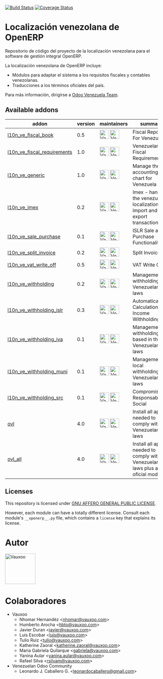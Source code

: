 [![Build Status](https://travis-ci.org/odoo-venezuela/odoo-venezuela.svg?branch=7.0)](https://travis-ci.org/odoo-venezuela/odoo-venezuela)
[![Coverage Status](https://coveralls.io/repos/odoo-venezuela/odoo-venezuela/badge.svg?branch=7.0&service=github)](https://coveralls.io/github/odoo-venezuela/odoo-venezuela?branch=7.0)

Localización venezolana de OpenERP
==================================

Repositorio de código del proyecto de la localización venezolana para el software
de gestión integral OpenERP.

La localización venezolana de OpenERP incluye:

* Módulos para adaptar el sistema a los requisitos fiscales y contables
  venezolanas.
* Traducciones a los términos oficiales del país.

Para más información, dirigirse a [Odoo Venezuela Team](https://github.com/odoo-venezuela/odoo-venezuela).

<!-- prettier-ignore-start -->

[//]: # (addons)

Available addons
----------------

addon | version | maintainers | summary
---   | ---     | ---         | ---
[l10n_ve_fiscal_book](l10n_ve_fiscal_book/) | 0.5 | <a href="https://github.com/Vauxoo" title="Vauxoo"><img src="https://avatars.githubusercontent.com/u/5997834?s=200&v=4" alt="Vauxoo" width="30px" height="30px"></a> <a href="https://github.com/odoo-venezuela" title="Venezuelan Odoo Community"><img src="https://avatars.githubusercontent.com/u/7596129?s=200&v=4" alt="Venezuelan Odoo Community" width="30px" height="30px"></a> | Fiscal Report For Venezuela
[l10n_ve_fiscal_requirements](l10n_ve_fiscal_requirements/) | 1.0 | <a href="https://github.com/Vauxoo" title="Vauxoo"><img src="https://avatars.githubusercontent.com/u/5997834?s=200&v=4" alt="Vauxoo" width="30px" height="30px"></a> <a href="https://github.com/odoo-venezuela" title="Venezuelan Odoo Community"><img src="https://avatars.githubusercontent.com/u/7596129?s=200&v=4" alt="Venezuelan Odoo Community" width="30px" height="30px"></a> | Venezuelan Fiscal Requirements
[l10n_ve_generic](l10n_ve_generic/) | 1.0 | <a href="https://github.com/Vauxoo" title="Vauxoo"><img src="https://avatars.githubusercontent.com/u/5997834?s=200&v=4" alt="Vauxoo" width="30px" height="30px"></a> <a href="https://github.com/odoo-venezuela" title="Venezuelan Odoo Community"><img src="https://avatars.githubusercontent.com/u/7596129?s=200&v=4" alt="Venezuelan Odoo Community" width="30px" height="30px"></a> | Manage the accounting chart for Venezuela
[l10n_ve_imex](l10n_ve_imex/) | 0.2 | <a href="https://github.com/Vauxoo" title="Vauxoo"><img src="https://avatars.githubusercontent.com/u/5997834?s=200&v=4" alt="Vauxoo" width="30px" height="30px"></a> <a href="https://github.com/odoo-venezuela" title="Venezuelan Odoo Community"><img src="https://avatars.githubusercontent.com/u/7596129?s=200&v=4" alt="Venezuelan Odoo Community" width="30px" height="30px"></a> | Imex - handles the venezuela localization import and export transactions.
[l10n_ve_sale_purchase](l10n_ve_sale_purchase/) | 0.1 | <a href="https://github.com/Vauxoo" title="Vauxoo"><img src="https://avatars.githubusercontent.com/u/5997834?s=200&v=4" alt="Vauxoo" width="30px" height="30px"></a> <a href="https://github.com/odoo-venezuela" title="Venezuelan Odoo Community"><img src="https://avatars.githubusercontent.com/u/7596129?s=200&v=4" alt="Venezuelan Odoo Community" width="30px" height="30px"></a> | ISLR Sale and Purchase Functionalities
[l10n_ve_split_invoice](l10n_ve_split_invoice/) | 0.2 | <a href="https://github.com/Vauxoo" title="Vauxoo"><img src="https://avatars.githubusercontent.com/u/5997834?s=200&v=4" alt="Vauxoo" width="30px" height="30px"></a> <a href="https://github.com/odoo-venezuela" title="Venezuelan Odoo Community"><img src="https://avatars.githubusercontent.com/u/7596129?s=200&v=4" alt="Venezuelan Odoo Community" width="30px" height="30px"></a> | Split Invoices
[l10n_ve_vat_write_off](l10n_ve_vat_write_off/) | 0.5 | <a href="https://github.com/Vauxoo" title="Vauxoo"><img src="https://avatars.githubusercontent.com/u/5997834?s=200&v=4" alt="Vauxoo" width="30px" height="30px"></a> <a href="https://github.com/odoo-venezuela" title="Venezuelan Odoo Community"><img src="https://avatars.githubusercontent.com/u/7596129?s=200&v=4" alt="Venezuelan Odoo Community" width="30px" height="30px"></a> | VAT Write Off
[l10n_ve_withholding](l10n_ve_withholding/) | 0.2 | <a href="https://github.com/Vauxoo" title="Vauxoo"><img src="https://avatars.githubusercontent.com/u/5997834?s=200&v=4" alt="Vauxoo" width="30px" height="30px"></a> <a href="https://github.com/odoo-venezuela" title="Venezuelan Odoo Community"><img src="https://avatars.githubusercontent.com/u/7596129?s=200&v=4" alt="Venezuelan Odoo Community" width="30px" height="30px"></a> | Management withholdings Venezuelan laws
[l10n_ve_withholding_islr](l10n_ve_withholding_islr/) | 0.3 | <a href="https://github.com/Vauxoo" title="Vauxoo"><img src="https://avatars.githubusercontent.com/u/5997834?s=200&v=4" alt="Vauxoo" width="30px" height="30px"></a> <a href="https://github.com/odoo-venezuela" title="Venezuelan Odoo Community"><img src="https://avatars.githubusercontent.com/u/7596129?s=200&v=4" alt="Venezuelan Odoo Community" width="30px" height="30px"></a> | Automatically Calculation Income Withholding
[l10n_ve_withholding_iva](l10n_ve_withholding_iva/) | 0.1 | <a href="https://github.com/Vauxoo" title="Vauxoo"><img src="https://avatars.githubusercontent.com/u/5997834?s=200&v=4" alt="Vauxoo" width="30px" height="30px"></a> <a href="https://github.com/odoo-venezuela" title="Venezuelan Odoo Community"><img src="https://avatars.githubusercontent.com/u/7596129?s=200&v=4" alt="Venezuelan Odoo Community" width="30px" height="30px"></a> | Management withholding vat based in the Venezuelan tax laws
[l10n_ve_withholding_muni](l10n_ve_withholding_muni/) | 0.1 | <a href="https://github.com/Vauxoo" title="Vauxoo"><img src="https://avatars.githubusercontent.com/u/5997834?s=200&v=4" alt="Vauxoo" width="30px" height="30px"></a> <a href="https://github.com/odoo-venezuela" title="Venezuelan Odoo Community"><img src="https://avatars.githubusercontent.com/u/7596129?s=200&v=4" alt="Venezuelan Odoo Community" width="30px" height="30px"></a> | Management local withholding for Venezuelan tax laws
[l10n_ve_withholding_src](l10n_ve_withholding_src/) | 0.1 | <a href="https://github.com/Vauxoo" title="Vauxoo"><img src="https://avatars.githubusercontent.com/u/5997834?s=200&v=4" alt="Vauxoo" width="30px" height="30px"></a> <a href="https://github.com/odoo-venezuela" title="Venezuelan Odoo Community"><img src="https://avatars.githubusercontent.com/u/7596129?s=200&v=4" alt="Venezuelan Odoo Community" width="30px" height="30px"></a> | Compromiso de Responsabilidad Social
[ovl](ovl/) | 4.0 | <a href="https://github.com/Vauxoo" title="Vauxoo"><img src="https://avatars.githubusercontent.com/u/5997834?s=200&v=4" alt="Vauxoo" width="30px" height="30px"></a> <a href="https://github.com/odoo-venezuela" title="Venezuelan Odoo Community"><img src="https://avatars.githubusercontent.com/u/7596129?s=200&v=4" alt="Venezuelan Odoo Community" width="30px" height="30px"></a> | Install all apps needed to comply with Venezuelan laws
[ovl_all](ovl_all/) | 4.0 | <a href="https://github.com/Vauxoo" title="Vauxoo"><img src="https://avatars.githubusercontent.com/u/5997834?s=200&v=4" alt="Vauxoo" width="30px" height="30px"></a> <a href="https://github.com/odoo-venezuela" title="Venezuelan Odoo Community"><img src="https://avatars.githubusercontent.com/u/7596129?s=200&v=4" alt="Venezuelan Odoo Community" width="30px" height="30px"></a> | Install all apps needed to comply with Venezuelan laws plus all oficial modules

[//]: # (end addons)

<!-- prettier-ignore-end -->

## Licenses

This repository is licensed under [GNU AFFERO GENERAL PUBLIC LICENSE](LICENSE.txt).

However, each module can have a totally different license. Consult each module's
`__openerp__.py` file, which contains a `license` key that explains its license.

# Autor

<a href="https://github.com/Vauxoo" title="Vauxoo"><img src="https://avatars.githubusercontent.com/u/5997834?s=200&v=4" alt="Vauxoo" width="100px" height="100px"/></a>

# Colaboradores

-   Vauxoo
    -   Nhomar Hernandéz \<<nhomar@vauxoo.com>\>
    -   Humberto Arocha \<<hbto@vauxoo.com>\>
    -   Javier Duran \<<javier@vauxoo.com>\>
    -   Luis Escobar \<<luis@vauxoo.com>\>
    -   Tulio Ruiz \<<tulio@vauxoo.com>\>
    -   Katherine Zaoral \<<katherine.zaoral@vauxoo.com>\>
    -   Maria Gabriela Quilarque \<<gabriela@vauxoo.com>\>
    -   Yanina Aular \<<yanina.aular@vauxoo.com>\>
    -   Rafael Silva \<<rsilvam@vauxoo.com>\>
-   Venezuelan Odoo Community
    - Leonardo J. Caballero G. \<<leonardocaballero@gmail.com>\>
